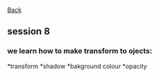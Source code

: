 [Back](../README.md)

## session 8
### we learn how to make transform to ojects:
*transform
*shadow
*bakground colour
*opacity
